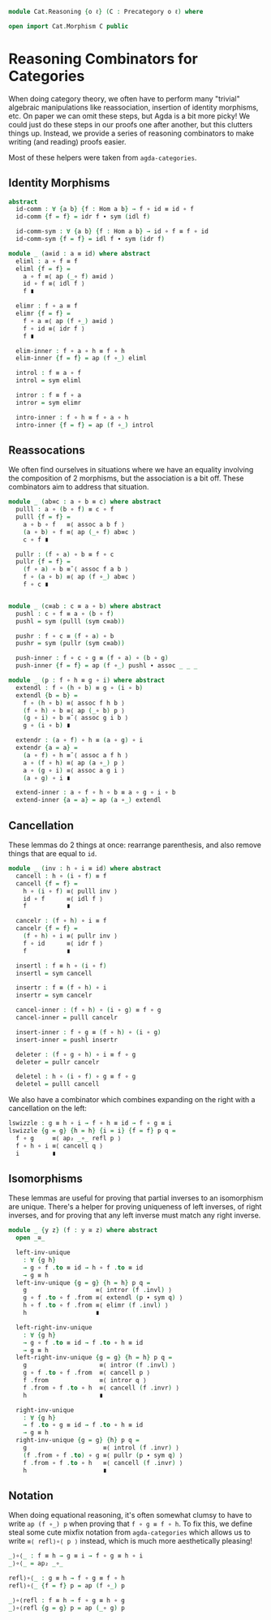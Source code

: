 <!--
```agda
open import 1Lab.Path

open import Cat.Base
```
-->

```agda
module Cat.Reasoning {o ℓ} (C : Precategory o ℓ) where

open import Cat.Morphism C public
```

# Reasoning Combinators for Categories

When doing category theory, we often have to perform many "trivial"
algebraic manipulations like reassociation, insertion of identity morphisms, etc.
On paper we can omit these steps, but Agda is a bit more picky!
We could just do these steps in our proofs one after another, but this
clutters things up. Instead, we provide a series of reasoning combinators
to make writing (and reading) proofs easier.

Most of these helpers were taken from `agda-categories`.

<!--
```agda
private variable
  x y : Ob
  a a′ a″ b b′ b″ c c′ c″ : Hom x y
  f g h i : Hom x y
```
-->

## Identity Morphisms

```agda
abstract
  id-comm : ∀ {a b} {f : Hom a b} → f ∘ id ≡ id ∘ f
  id-comm {f = f} = idr f ∙ sym (idl f)

  id-comm-sym : ∀ {a b} {f : Hom a b} → id ∘ f ≡ f ∘ id
  id-comm-sym {f = f} = idl f ∙ sym (idr f)

module _ (a≡id : a ≡ id) where abstract
  eliml : a ∘ f ≡ f
  eliml {f = f} =
    a ∘ f ≡⟨ ap (_∘ f) a≡id ⟩
    id ∘ f ≡⟨ idl f ⟩
    f ∎

  elimr : f ∘ a ≡ f
  elimr {f = f} =
    f ∘ a ≡⟨ ap (f ∘_) a≡id ⟩
    f ∘ id ≡⟨ idr f ⟩
    f ∎

  elim-inner : f ∘ a ∘ h ≡ f ∘ h
  elim-inner {f = f} = ap (f ∘_) eliml

  introl : f ≡ a ∘ f
  introl = sym eliml

  intror : f ≡ f ∘ a
  intror = sym elimr

  intro-inner : f ∘ h ≡ f ∘ a ∘ h
  intro-inner {f = f} = ap (f ∘_) introl
```

## Reassocations

We often find ourselves in situations where we have an equality
involving the composition of 2 morphisms, but the association
is a bit off. These combinators aim to address that situation.

```agda
module _ (ab≡c : a ∘ b ≡ c) where abstract
  pulll : a ∘ (b ∘ f) ≡ c ∘ f
  pulll {f = f} =
    a ∘ b ∘ f   ≡⟨ assoc a b f ⟩
    (a ∘ b) ∘ f ≡⟨ ap (_∘ f) ab≡c ⟩
    c ∘ f ∎

  pullr : (f ∘ a) ∘ b ≡ f ∘ c
  pullr {f = f} =
    (f ∘ a) ∘ b ≡˘⟨ assoc f a b ⟩
    f ∘ (a ∘ b) ≡⟨ ap (f ∘_) ab≡c ⟩
    f ∘ c ∎


module _ (c≡ab : c ≡ a ∘ b) where abstract
  pushl : c ∘ f ≡ a ∘ (b ∘ f)
  pushl = sym (pulll (sym c≡ab))

  pushr : f ∘ c ≡ (f ∘ a) ∘ b
  pushr = sym (pullr (sym c≡ab))

  push-inner : f ∘ c ∘ g ≡ (f ∘ a) ∘ (b ∘ g)
  push-inner {f = f} = ap (f ∘_) pushl ∙ assoc _ _ _

module _ (p : f ∘ h ≡ g ∘ i) where abstract
  extendl : f ∘ (h ∘ b) ≡ g ∘ (i ∘ b)
  extendl {b = b} =
    f ∘ (h ∘ b) ≡⟨ assoc f h b ⟩
    (f ∘ h) ∘ b ≡⟨ ap (_∘ b) p ⟩
    (g ∘ i) ∘ b ≡˘⟨ assoc g i b ⟩
    g ∘ (i ∘ b) ∎

  extendr : (a ∘ f) ∘ h ≡ (a ∘ g) ∘ i
  extendr {a = a} =
    (a ∘ f) ∘ h ≡˘⟨ assoc a f h ⟩
    a ∘ (f ∘ h) ≡⟨ ap (a ∘_) p ⟩
    a ∘ (g ∘ i) ≡⟨ assoc a g i ⟩
    (a ∘ g) ∘ i ∎

  extend-inner : a ∘ f ∘ h ∘ b ≡ a ∘ g ∘ i ∘ b
  extend-inner {a = a} = ap (a ∘_) extendl
```

## Cancellation

These lemmas do 2 things at once: rearrange parenthesis, and also remove
things that are equal to `id`.

```agda
module _ (inv : h ∘ i ≡ id) where abstract
  cancell : h ∘ (i ∘ f) ≡ f
  cancell {f = f} =
    h ∘ (i ∘ f) ≡⟨ pulll inv ⟩
    id ∘ f      ≡⟨ idl f ⟩
    f           ∎

  cancelr : (f ∘ h) ∘ i ≡ f
  cancelr {f = f} =
    (f ∘ h) ∘ i ≡⟨ pullr inv ⟩
    f ∘ id      ≡⟨ idr f ⟩
    f           ∎

  insertl : f ≡ h ∘ (i ∘ f)
  insertl = sym cancell

  insertr : f ≡ (f ∘ h) ∘ i
  insertr = sym cancelr

  cancel-inner : (f ∘ h) ∘ (i ∘ g) ≡ f ∘ g
  cancel-inner = pulll cancelr

  insert-inner : f ∘ g ≡ (f ∘ h) ∘ (i ∘ g)
  insert-inner = pushl insertr

  deleter : (f ∘ g ∘ h) ∘ i ≡ f ∘ g
  deleter = pullr cancelr

  deletel : h ∘ (i ∘ f) ∘ g ≡ f ∘ g
  deletel = pulll cancell
```

We also have a combinator which combines expanding on the right with a
cancellation on the left:

```agda
lswizzle : g ≡ h ∘ i → f ∘ h ≡ id → f ∘ g ≡ i
lswizzle {g = g} {h = h} {i = i} {f = f} p q =
  f ∘ g     ≡⟨ ap₂ _∘_ refl p ⟩
  f ∘ h ∘ i ≡⟨ cancell q ⟩
  i         ∎
```

## Isomorphisms

These lemmas are useful for proving that partial inverses to an
isomorphism are unique. There's a helper for proving uniqueness of left
inverses, of right inverses, and for proving that any left inverse must
match any right inverse.

```agda
module _ {y z} (f : y ≅ z) where abstract
  open _≅_

  left-inv-unique
    : ∀ {g h}
    → g ∘ f .to ≡ id → h ∘ f .to ≡ id
    → g ≡ h
  left-inv-unique {g = g} {h = h} p q =
    g                   ≡⟨ intror (f .invl) ⟩
    g ∘ f .to ∘ f .from ≡⟨ extendl (p ∙ sym q) ⟩
    h ∘ f .to ∘ f .from ≡⟨ elimr (f .invl) ⟩
    h                   ∎

  left-right-inv-unique
    : ∀ {g h}
    → g ∘ f .to ≡ id → f .to ∘ h ≡ id
    → g ≡ h
  left-right-inv-unique {g = g} {h = h} p q =
    g                    ≡⟨ intror (f .invl) ⟩
    g ∘ f .to ∘ f .from  ≡⟨ cancell p ⟩
    f .from              ≡⟨ intror q ⟩
    f .from ∘ f .to ∘ h  ≡⟨ cancell (f .invr) ⟩
    h                    ∎

  right-inv-unique
    : ∀ {g h}
    → f .to ∘ g ≡ id → f .to ∘ h ≡ id
    → g ≡ h
  right-inv-unique {g = g} {h} p q =
    g                     ≡⟨ introl (f .invr) ⟩
    (f .from ∘ f .to) ∘ g ≡⟨ pullr (p ∙ sym q) ⟩
    f .from ∘ f .to ∘ h   ≡⟨ cancell (f .invr) ⟩
    h                     ∎
```

## Notation

When doing equational reasoning, it's often somewhat clumsy to have to write
`ap (f ∘_) p` when proving that `f ∘ g ≡ f ∘ h`. To fix this, we define steal
some cute mixfix notation from `agda-categories` which allows us to write
`≡⟨ refl⟩∘⟨ p ⟩` instead, which is much more aesthetically pleasing!

```agda
_⟩∘⟨_ : f ≡ h → g ≡ i → f ∘ g ≡ h ∘ i
_⟩∘⟨_ = ap₂ _∘_

refl⟩∘⟨_ : g ≡ h → f ∘ g ≡ f ∘ h
refl⟩∘⟨_ {f = f} p = ap (f ∘_) p

_⟩∘⟨refl : f ≡ h → f ∘ g ≡ h ∘ g
_⟩∘⟨refl {g = g} p = ap (_∘ g) p
```

